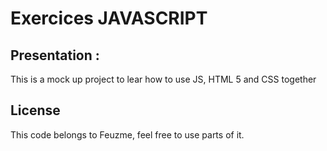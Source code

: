 # Exercices JAVASCRIPT
## Presentation :
This is a mock up project to lear how to use JS, HTML 5 and CSS together
## License
This code belongs to Feuzme, feel free to use parts of it.
